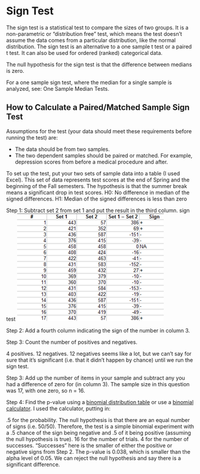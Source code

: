 # Sign Test

The sign test is a statistical test to compare the sizes of two groups. It is a non-parametric or “distribution free” test, which means the test doesn’t assume the data comes from a particular distribution, like the normal distribution. The sign test is an alternative to a one sample t test or a paired t test. It can also be used for ordered (ranked) categorical data.

The null hypothesis for the sign test is that the difference between medians is zero.

For a one sample sign test, where the median for a single sample is analyzed, see: One Sample Median Tests.

## How to Calculate a Paired/Matched Sample Sign Test
Assumptions for the test (your data should meet these requirements before running the test) are:

* The data should be from two samples.
* The two dependent samples should be paired or matched. For example, depression scores from before a medical procedure and after.

To set up the test, put your two sets of sample data into a table (I used Excel). This set of data represents test scores at the end of Spring and the beginning of the Fall semesters. The hypothesis is that the summer break means a significant drop in test scores.
H0: No difference in median of the signed differences.
H1: Median of the signed differences is less than zero

Step 1: Subtract set 2 from set 1 and put the result in the third column.
sign test
<img src="./images/sign-test.png" alt="data" class="inline"/>


Step 2: Add a fourth column indicating the sign of the number in column 3.

Step 3: Count the number of positives and negatives.

4 positives.
12 negatives.
12 negatives seems like a lot, but we can’t say for sure that it’s significant (i.e. that it didn’t happen by chance) until we run the sign test.

Step 3: Add up the number of items in your sample and subtract any you had a difference of zero for (in column 3). The sample size in this question was 17, with one zero, so n = 16.

Step 4: Find the p-value using a [binomial distribution table](https://www.statisticshowto.datasciencecentral.com/tables/binomial-distribution-table/) or use a [binomial calculator](https://www.statisticshowto.datasciencecentral.com/calculators/binomial-distribution-calculator/). I used the calculator, putting in:

.5 for the probability. The null hypothesis is that there are an equal number of signs (i.e. 50/50). Therefore, the test is a simple binomial experiment with a .5 chance of the sign being negative and .5 of it being positive (assuming the null hypothesis is true).
16 for the number of trials.
4 for the number of successes. “Successes” here is the smaller of either the positive or negative signs from Step 2.
The p-value is 0.038, which is smaller than the alpha level of 0.05. We can reject the null hypothesis and say there is a significant difference.



